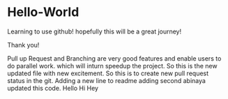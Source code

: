 # Hello-World

Learning to use github!
hopefully this will be a great journey!

Thank you!

Pull up Request and Branching are very good features and enable users to do parallel work.
which will inturn speedup the project.
So this is the new updated file with new excitement.
So this is to create new pull request status in the git.
Adding a new line to readme
adding second
abinaya updated this code.
Hello Hi Hey
